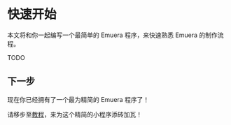 # 快速开始

本文将和你一起编写一个最简单的 Emuera 程序，来快速熟悉 Emuera 的制作流程。

TODO

## 下一步

现在你已经拥有了一个最为精简的 Emuera 程序了！

请移步至[教程](Tutorials)，来为这个精简的小程序添砖加瓦！